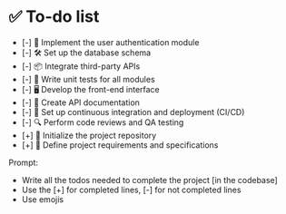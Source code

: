 # ✅ To-do list
- [-] 🚀 Implement the user authentication module
- [-] 🛠️ Set up the database schema
- [-] 📦 Integrate third-party APIs
- [-] 🧪 Write unit tests for all modules
- [-] 🖥️ Develop the front-end interface
- [-] 📄 Create API documentation
- [-] 🔄 Set up continuous integration and deployment (CI/CD)
- [-] 🔍 Perform code reviews and QA testing
- [+] 📁 Initialize the project repository
- [+] 📝 Define project requirements and specifications

Prompt:
- Write all the todos needed to complete the project [in the codebase]
- Use the [+] for completed lines, [-] for not completed lines
- Use emojis
